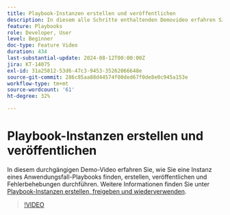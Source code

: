 ```yaml
---
title: Playbook-Instanzen erstellen und veröffentlichen
description: In diesem alle Schritte enthaltenden Demovideo erfahren Sie, wie Sie eine Instanz eines Anwendungsbeispiel-Playbooks entdecken, erstellen und veröffentlichen sowie damit im Zusammenhang stehende Probleme beheben können.
feature: Playbooks
role: Developer, User
level: Beginner
doc-type: Feature Video
duration: 434
last-substantial-update: 2024-08-12T00:00:00Z
jira: KT-14075
exl-id: 31a25812-53d6-47c3-9453-35262066648e
source-git-commit: 286c85aa88d44574f00ded67f0de8e0c945a153e
workflow-type: tm+mt
source-wordcount: '61'
ht-degree: 32%

---
```


# Playbook-Instanzen erstellen und veröffentlichen

In diesem durchgängigen Demo-Video erfahren Sie, wie Sie eine Instanz eines Anwendungsfall-Playbooks finden, erstellen, veröffentlichen und Fehlerbehebungen durchführen. Weitere Informationen finden Sie unter [Playbook-Instanzen erstellen, freigeben und wiederverwenden](https://experienceleague.adobe.com/docs/experience-platform/use-case-playbooks/playbooks/create-share-reuse.html).

>[!VIDEO](https://video.tv.adobe.com/v/3427058/?learn=on&enablevpops)
